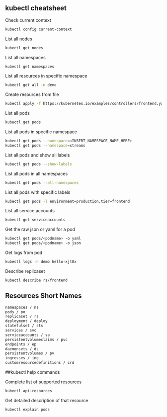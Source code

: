 ##   kubectl cheatsheet

Check current context
```bash
kubectl config current-context
```
List all nodes
```bash
kubectl get nodes
```
List all namespaces
```bash
kubectl get namespaces
```
List all resources in specific namespace
```bash
kubectl get all -n demo
```
Create resources from file 
```bash
kubectl apply -f https://kubernetes.io/examples/controllers/frontend.yaml
```
List all pods
```bash
kubectl get pods
```
List all pods in specific namespace
```bash
kubectl get pods --namespace=<INSERT_NAMESPACE_NAME_HERE>
kubectl get pods --namespace=streams
```
List all pods and show all labels
```bash
kubectl get pods --show-labels
```
List all pods in all namespaces
```bash
kubectl get pods --all-namespaces
```
List all pods with specific labels
```bash
kubectl get pods -l environment=production,tier=frontend
```
List all service accounts
```bash
kubectl get serviceaccounts
```
Get the raw json or yaml for a pod
```bash
kubectl get pods/<podname> -o yaml
kubectl get pods/<podname> -o json
```
Get logs from pod
```bash
kubectl logs -n demo hello-xjt8x
```
Describe replicaset
```bash
kubectl describe rs/frontend
```
## Resources Short Names
```bash
namespaces / ns
pods / po
replicaset / rs
deployment / deploy
statefulset / sts
services / svc
serviceaccounts / sa
persistentvolumeclaims / pvc
endpoints / ep
daemonsets / ds
persistentvolumes / pv
ingresses / ing
customresourcedefinitions / crd
```

##kubectl help commands

Complete list of supported resources
```bash
kubectl api-resources
```
Get detailed description of that resource
```bash
kubectl explain pods
```